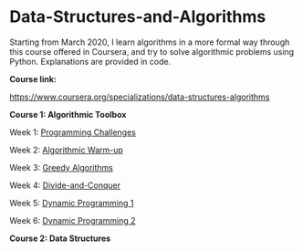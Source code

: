 # Data-Structures-and-Algorithms
Starting from March 2020, I learn algorithms in a more formal way through this course offered in Coursera, and try to solve algorithmic problems using Python. Explanations are provided in code.

**Course link:**

https://www.coursera.org/specializations/data-structures-algorithms

**Course 1: Algorithmic Toolbox**

Week 1: [Programming Challenges](Algorithmic-Toolbox/Week1)

Week 2: [Algorithmic Warm-up](Algorithmic-Toolbox/Week2)

Week 3: [Greedy Algorithms](Algorithmic-Toolbox/Week3)

Week 4: [Divide-and-Conquer](Algorithmic-Toolbox/Week4)

Week 5: [Dynamic Programming 1](Algorithmic-Toolbox/Week5)

Week 6: [Dynamic Programming 2](Algorithmic-Toolbox/Week6)

**Course 2: Data Structures**
